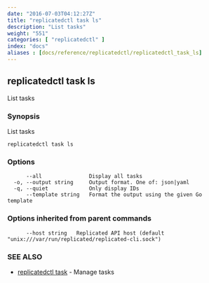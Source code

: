 ```yaml
---
date: "2016-07-03T04:12:27Z"
title: "replicatedctl task ls"
description: "List tasks"
weight: "551"
categories: [ "replicatedctl" ]
index: "docs"
aliases : [docs/reference/replicatedctl/replicatedctl_task_ls]
---
```


## replicatedctl task ls

List tasks

### Synopsis


List tasks

```
replicatedctl task ls
```

### Options

```
      --all               Display all tasks
  -o, --output string     Output format. One of: json|yaml
  -q, --quiet             Only display IDs
      --template string   Format the output using the given Go template
```

### Options inherited from parent commands

```
      --host string   Replicated API host (default "unix:///var/run/replicated/replicated-cli.sock")
```

### SEE ALSO
* [replicatedctl task](/api/replicatedctl/replicatedctl_task/)	 - Manage tasks


